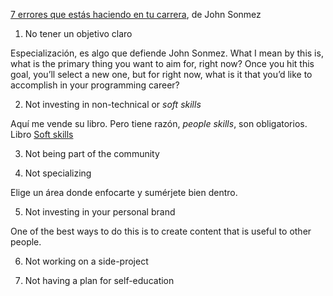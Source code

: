 [7 errores que estás haciendo en tu carrera](http://simpleprogrammer.com/2015/05/18/7-mistakes-youre-making-in-your-programming-career), de John Sonmez

1. No tener un objetivo claro

Especialización, es algo que defiende John Sonmez.
What I mean by this is, what is the primary thing you want to aim for, right now?
Once you hit this goal, you’ll select a new one, but for right now, what is it that you’d like to accomplish in your programming career?

2. Not investing in non-technical or *soft skills*

Aquí me vende su libro. Pero tiene razón, *people skills*, son obligatorios.
Libro [Soft skills](http://simpleprogrammer.com/softskills)

3. Not being part of the community

4. Not specializing

Elige un área donde enfocarte y sumérjete bien dentro.

5. Not investing in your personal brand

One of the best ways to do this is to create content that is useful to other people.

6. Not working on a side-project

7. Not having a plan for self-education

